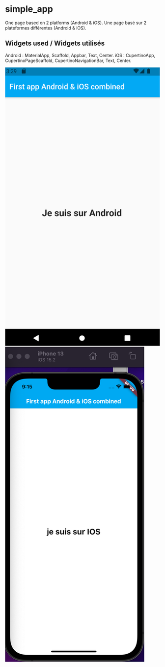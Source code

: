 # simple_app

One page based on 2 platforms (Android & iOS).
Une page basé sur 2 plateformes différentes (Android & iOS).

## Widgets used / Widgets utilisés
Android : MaterialApp, Scaffold, Appbar, Text, Center.
iOS : CupertinoApp, CupertinoPageScaffold, CupertinoNavigationBar, Text, Center.

![cap1.png](/images/cap1.png)
![cap2.png](/images/cap2.png)

